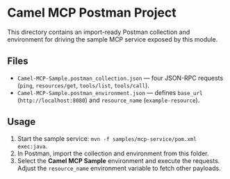 # Camel MCP Postman Project

This directory contains an import-ready Postman collection and environment for driving the sample MCP service exposed by this module.

## Files

- `Camel-MCP-Sample.postman_collection.json` — four JSON-RPC requests (`ping`, `resources/get`, `tools/list`, `tools/call`).
- `Camel-MCP-Sample.postman_environment.json` — defines `base_url` (`http://localhost:8080`) and `resource_name` (`example-resource`).

## Usage

1. Start the sample service: `mvn -f samples/mcp-service/pom.xml exec:java`.
2. In Postman, import the collection and environment from this folder.
3. Select the **Camel MCP Sample** environment and execute the requests. Adjust the `resource_name` environment variable to fetch other payloads.
